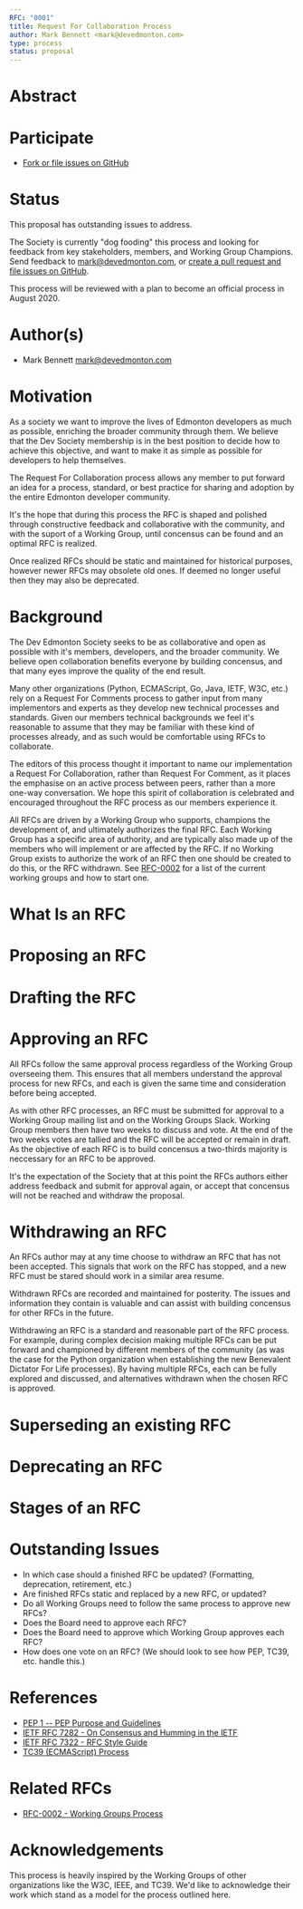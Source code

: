```yaml
---
RFC: "0001"
title: Request For Collaboration Process
author: Mark Bennett <mark@devedmonton.com>
type: process
status: proposal
---
```


# Abstract

# Participate

* [Fork or file issues on GitHub](https://github.com/devedmonton/rfcs/blob/master/_rfcs/rfc-0001.md)

# Status

This proposal has outstanding issues to address.

The Society is currently "dog fooding" this process and looking for feedback from key stakeholders, members, and Working Group Champions. Send feedback to mark@devedmonton.com, or [create a pull request and file issues on GitHub](https://github.com/devedmonton/rfcs).

This process will be reviewed with a plan to become an official process in August 2020.

# Author(s)

* Mark Bennett <mark@devedmonton.com>

# Motivation

As a society we want to improve the lives of Edmonton developers as much as possible, enriching the broader community through them. We believe that the Dev Society membership is in the best position to decide how to achieve this objective, and want to make it as simple as possible for developers to help themselves.

The Request For Collaboration process allows any member to put forward an idea for a process, standard, or best practice for sharing and adoption by the entire Edmonton developer community.

It's the hope that during this process the RFC is shaped and polished through constructive feedback and collaborative with the community, and with the suport of a Working Group, until concensus can be found and an optimal RFC is realized.

Once realized RFCs should be static and maintained for historical purposes, however newer RFCs may obsolete old ones. If deemed no longer useful then they may also be deprecated.

# Background

The Dev Edmonton Society seeks to be as collaborative and open as possible with it's members, developers, and the broader community. We believe open collaboration benefits everyone by building concensus, and that many eyes improve the quality of the end result.

Many other organizations (Python, ECMAScript, Go, Java, IETF, W3C, etc.) rely on a Request For Comments process to gather input from many implementors and experts as they develop new technical processes and standards. Given our members technical backgrounds we feel it's reasonable to assume that they may be familiar with these kind of processes already, and as such would be comfortable using RFCs to collaborate.

The editors of this process thought it important to name our implementation a Request For Collaboration, rather than Request For Comment, as it places the emphasise on an active process between peers, rather than a more one-way conversation. We hope this spirit of collaboration is celebrated and encouraged throughout the RFC process as our members experience it.

All RFCs are driven by a Working Group who supports, champions the development of, and ultimately authorizes the final RFC. Each Working Group has a specific area of authority, and are typically also made up of the members who will implement or are affected by the RFC. If no Working Group exists to authorize the work of an RFC then one should be created to do this, or the RFC withdrawn. See [RFC-0002](./rfc-0002.html) for a list of the current working groups and how to start one.

# What Is an RFC

# Proposing an RFC

# Drafting the RFC

# Approving an RFC

All RFCs follow the same approval process regardless of the Working Group overseeing them. This ensures that all members understand the approval process for new RFCs, and each is given the same time and consideration before being accepted.

As with other RFC processes, an RFC must be submitted for approval to a Working Group mailing list and on the Working Groups Slack. Working Group members then have two weeks to discuss and vote. At the end of the two weeks votes are tallied and the RFC will be accepted or remain in draft. As the objective of each RFC is to build concensus a two-thirds majority is neccessary for an RFC to be approved.

It's the expectation of the Society that at this point the RFCs authors either address feedback and submit for approval again, or accept that concensus will not be reached and withdraw the proposal.

# Withdrawing an RFC

An RFCs author may at any time choose to withdraw an RFC that has not been accepted. This signals that work on the RFC has stopped, and a new RFC must be stared should work in a similar area resume.

Withdrawn RFCs are recorded and maintained for posterity. The issues and information they contain is valuable and can assist with building concensus for other RFCs in the future.

Withdrawing an RFC is a standard and reasonable part of the RFC process. For example, during complex decision making multiple RFCs can be put forward and championed by different members of the community (as was the case for the Python organization when establishing the new Benevalent Dictator For Life processes). By having multiple RFCs, each can be fully explored and discussed, and alternatives withdrawn when the chosen RFC is approved.

# Superseding an existing RFC

# Deprecating an RFC

# Stages of an RFC

# Outstanding Issues

* In which case should a finished RFC be updated? (Formatting, deprecation, retirement, etc.)
* Are finished RFCs static and replaced by a new RFC, or updated?
* Do all Working Groups need to follow the same process to approve new RFCs?
* Does the Board need to approve each RFC?
* Does the Board need to approve which Working Group approves each RFC?
* How does one vote on an RFC? (We should look to see how PEP, TC39, etc. handle this.)

# References

* [PEP 1 -- PEP Purpose and Guidelines](https://www.python.org/dev/peps/pep-0001/)
* [IETF RFC 7282 - On Consensus and Humming in the IETF](https://tools.ietf.org/html/rfc7282)
* [IETF RFC 7322 - RFC Style Guide](https://tools.ietf.org/html/rfc7322)
* [TC39 (ECMAScript) Process](https://tc39.es/process-document/)

# Related RFCs

* [RFC-0002 - Working Groups Process](./rfc-0002.html)

# Acknowledgements

This process is heavily inspired by the Working Groups of other organizations like the W3C, IEEE, and TC39. We'd like to acknowledge their work which stand as a model for the process outlined here.

